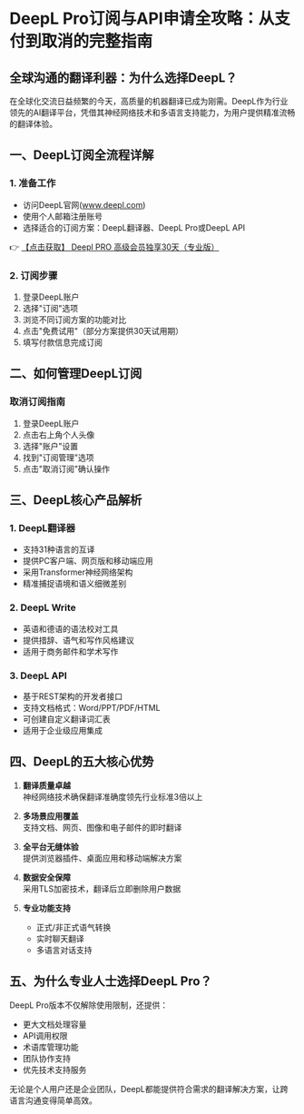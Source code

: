 # DeepL Pro订阅与API申请全攻略：从支付到取消的完整指南

## 全球沟通的翻译利器：为什么选择DeepL？

在全球化交流日益频繁的今天，高质量的机器翻译已成为刚需。DeepL作为行业领先的AI翻译平台，凭借其神经网络技术和多语言支持能力，为用户提供精准流畅的翻译体验。

## 一、DeepL订阅全流程详解

### 1. 准备工作
- 访问DeepL官网(www.deepl.com)
- 使用个人邮箱注册账号
- 选择适合的订阅方案：DeepL翻译器、DeepL Pro或DeepL API

👉 [【点击获取】 Deepl PRO 高级会员独享30天（专业版） ](https://bit.ly/DEepl)

### 2. 订阅步骤
1. 登录DeepL账户
2. 选择"订阅"选项
3. 浏览不同订阅方案的功能对比
4. 点击"免费试用"（部分方案提供30天试用期）
5. 填写付款信息完成订阅

## 二、如何管理DeepL订阅

### 取消订阅指南
1. 登录DeepL账户
2. 点击右上角个人头像
3. 选择"账户"设置
4. 找到"订阅管理"选项
5. 点击"取消订阅"确认操作

## 三、DeepL核心产品解析

### 1. DeepL翻译器
- 支持31种语言的互译
- 提供PC客户端、网页版和移动端应用
- 采用Transformer神经网络架构
- 精准捕捉语境和语义细微差别

### 2. DeepL Write
- 英语和德语的语法校对工具
- 提供措辞、语气和写作风格建议
- 适用于商务邮件和学术写作

### 3. DeepL API
- 基于REST架构的开发者接口
- 支持文档格式：Word/PPT/PDF/HTML
- 可创建自定义翻译词汇表
- 适用于企业级应用集成

## 四、DeepL的五大核心优势

1. **翻译质量卓越**  
   神经网络技术确保翻译准确度领先行业标准3倍以上

2. **多场景应用覆盖**  
   支持文档、网页、图像和电子邮件的即时翻译

3. **全平台无缝体验**  
   提供浏览器插件、桌面应用和移动端解决方案

4. **数据安全保障**  
   采用TLS加密技术，翻译后立即删除用户数据

5. **专业功能支持**  
   - 正式/非正式语气转换
   - 实时聊天翻译
   - 多语言对话支持

## 五、为什么专业人士选择DeepL Pro？

DeepL Pro版本不仅解除使用限制，还提供：
- 更大文档处理容量
- API调用权限
- 术语库管理功能
- 团队协作支持
- 优先技术支持服务

无论是个人用户还是企业团队，DeepL都能提供符合需求的翻译解决方案，让跨语言沟通变得简单高效。
